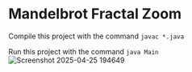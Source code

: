 # Mandelbrot Fractal Zoom
Compile this project with the command ```javac *.java```

Run this project with the command ```java Main```
![Screenshot 2025-04-25 194649](https://github.com/user-attachments/assets/6292fc52-05ec-49f5-97a3-a384a4191ad0)
